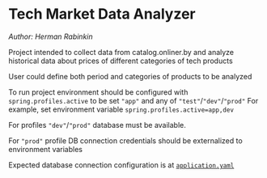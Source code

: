 # Tech Market Data Analyzer
*Author: Herman Rabinkin*

Project intended to collect data from catalog.onliner.by and analyze historical data 
about prices of different categories of tech products

User could define both period and categories of products to be analyzed

To run project environment should be configured with 
`spring.profiles.active` to be set `"app"` and any of `"test"`/`"dev"`/`"prod"`
For example, set environment variable `spring.profiles.active=app,dev`

For profiles `"dev"`/`"prod"` database must be available.

For `"prod"` profile DB connection credentials should be externalized to environment variables

Expected database connection configuration is at [`application.yaml`](/apps/legacy/src/main/resources/application.yaml)
